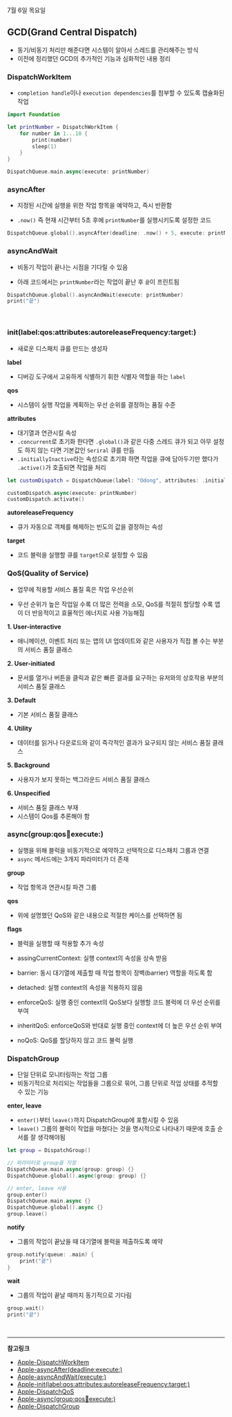 7월 6일 목요일

## GCD(Grand Central Dispatch)
- 동기/비동기 처리만 해준다면 시스템이 알아서 스레드를 관리해주는 방식
- 이전에 정리했던 GCD의 추가적인 기능과 심화적인 내용 정리

### DispatchWorkItem
- `completion handle`이나 `execution dependencies`를 첨부할 수 있도록 캡슐화된 작업

```swift
import Foundation

let printNumber = DispatchWorkItem {
    for number in 1...10 {
        print(number)
        sleep(1)
    }
}

DispatchQueue.main.async(execute: printNumber)
```

### asyncAfter
- 지정된 시간에 실행을 위한 작업 항목을 예약하고, 즉시 반환함

- `.now()` 즉 현재 시간부터 5초 후에 `printNumber`를 실행시키도록 설정한 코드
```swift
DispatchQueue.global().asyncAfter(deadline: .now() + 5, execute: printNumber)
```

### asyncAndWait
- 비동기 작업이 끝나는 시점을 기다릴 수 있음

- 아래 코드에서는 `printNumber`라는 작업이 끝난 후 `끝`이 프린트됨
```swift
DispatchQueue.global().asyncAndWait(execute: printNumber)
print("끝")
```

</br>

### init(label:qos:attributes:autoreleaseFrequency:target:)
- 새로운 디스패치 큐를 만드는 생성자

**label**
- 디버깅 도구에서 고유하게 식별하기 휘한 식별자 역할을 하는 `label`

**qos**
- 시스템이 실행 작업을 계획하는 우선 순위를 결정하는 품질 수준

**attributes**
- 대기열과 연관시킬 속성
- `.concurrent`로 초기화 한다면 `.global()`과 같은 다중 스레드 큐가 되고 아무 설정도 하지 않는 다면 기본값인 `Seriral` 큐를 만듬
- `.initiallyInactive`라는 속성으로 초기화 하면 작업을 큐에 담아두기만 했다가 `.active()`가 호출되면 작업을 처리

```swift
let customDispatch = DispatchQueue(label: "Odong", attributes: .initiallyInactive)

customDispatch.async(execute: printNumber)
customDispatch.activate()
```

**autoreleaseFrequency**
- 큐가 자동으로 객체를 해제하는 빈도의 값을 결정하는 속성

**target**
- 코드 블럭을 실행할 큐를 `target`으로 설정할 수 있음

### QoS(Quality of Service)
- 업무에 적용할 서비스 품질 혹은 작업 우선순위

- 우선 순위가 높은 작업일 수록 더 많은 전력을 소모, QoS를 적절히 할당할 수록 앱이 더 반응적이고 효율적인 에너지로 사용 가능해짐

**1. User-interactive**
- 애니메이션, 이벤트 처리 또는 앱의 UI 업데이트와 같은 사용자가 직접 볼 수는 부분의 서비스 품질 클래스

**2. User-initiated**
- 문서를 열거나 버튼을 클릭과 같은 빠른 결과를 요구하는 유저와의 상호작용 부분의 서비스 품질 클래스

**3. Default**
- 기본 서비스 품질 클래스

**4. Utility**
- 데이터를 읽거나 다운로드와 같이 즉각적인 결과가 요구되지 않는 서비스 품질 클래스

**5. Background**
- 사용자가 보지 못하는 백그라운드 서비스 품질 클래스

**6. Unspecified**
- 서비스 품질 클래스 부재
- 시스템이 Qos를 추론해야 함

### async(group:qos:flags:execute:)
- 실행을 위해 블럭을 비동기적으로 예약하고 선택적으로 디스패치 그룹과 연결
- `async` 메서드에는 3개지 파라미터가 더 존재

**group**
- 작업 항목과 연관시킬 파견 그룹

**qos**
- 위에 설명했던 QoS와 같은 내용으로 적절한 케이스를 선택하면 됨

**flags**
- 블럭을 실행할 때 적용할 추가 속성

- assingCurrentContext: 실행 context의 속성을 상속 받음
- barrier: 동시 대기열에 제출할 때 작업 항목이 장벽(barrier) 역할을 하도록 함
- detached: 실행 context의 속성을 적용하지 않음
- enforceQoS: 실행 중인 context의 QoS보다 실행할 코드 블럭에 더 우선 순위를 부여
- inheritQoS: enforceQoS와 반대로 실행 중인 context에 더 높은 우선 순위 부여
- noQoS: QoS를 할당하지 않고 코드 불럭 실행

### DispatchGroup
- 단일 단위로 모니터링하는 작업 그룹
- 비동기적으로 처리되는 작업들을 그룹으로 묶어, 그룹 단위로 작업 상태를 추적할 수 있는 기능

**enter, leave**
- `enter()`부터 `leave()`까지 DispatchGroup에 포함시킬 수 있음
- `leave()` 그룹의 블럭이 작업을 마쳤다는 것을 명시적으로 나타내기 때문에 호출 순서를 잘 생각해야됨

```swift
let group = DispatchGroup()

// 파라미터로 group을 지정
DispatchQueue.main.async(group: group) {}
DispatchQueue.global().async(group: group) {}

// enter, leave 사용
group.enter()
DispatchQueue.main.async {}
DispatchQueue.global().async {}
group.leave()
```

**notify**
- 그룹의 작업이 끝났을 때 대기열에 블럭을 제출하도록 예약

```swift
group.notify(queue: .main) {
    print("끝")
}
```

**wait**
- 그룹의 작업이 끝날 때까지 동기적으로 기다림

```swift
group.wait()
print("끝")
```

</br>

---
**참고링크**
- [Apple-DispatchWorkItem](https://developer.apple.com/documentation/dispatch/dispatchworkitem)
- [Apple-asyncAfter(deadline:execute:)](https://developer.apple.com/documentation/dispatch/dispatchqueue/2300020-asyncafter)
- [Apple-asyncAndWait(execute:)](https://developer.apple.com/documentation/dispatch/dispatchqueue/3656285-asyncandwait)
- [Apple-init(label:qos:attributes:autoreleaseFrequency:target:)](https://developer.apple.com/documentation/dispatch/dispatchqueue/2300059-init)
- [Apple-DispatchQoS](https://developer.apple.com/documentation/dispatch/dispatchqos)
- [Apple-async(group:qos:flags:execute:)](https://developer.apple.com/documentation/dispatch/dispatchqueue/2016098-async)
- [Apple-DispatchGroup](https://developer.apple.com/documentation/dispatch/dispatchgroup)
